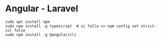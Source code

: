 # Angular - Laravel
    sudo apt install npm
    sudo npm install -g typescript  # si falla => npm config set strict-ssl false
    sudo npm install -g @angular/cli
  
  
